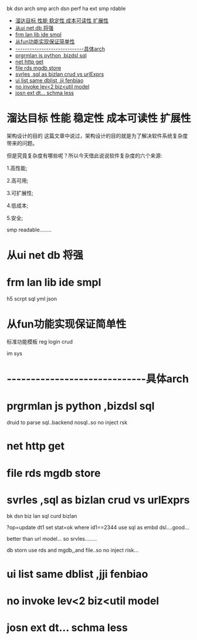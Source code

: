 bk dsn arch smp arch dsn perf ha ext smp rdable


<!-- TOC -->

- [溜达目标 性能 稳定性 成本可读性 扩展性](#溜达目标-性能-稳定性-成本可读性-扩展性)
- [从ui net db 将强](#从ui-net-db-将强)
- [frm lan lib ide  smpl](#frm-lan-lib-ide--smpl)
- [从fun功能实现保证简单性](#从fun功能实现保证简单性)
- [-----------------------------具体arch](#-----------------------------具体arch)
- [prgrmlan js python ,bizdsl sql](#prgrmlan-js-python-bizdsl-sql)
- [net http get](#net-http-get)
- [file rds mgdb store](#file-rds-mgdb-store)
- [svrles ,sql as bizlan crud  vs urlExprs](#svrles-sql-as-bizlan-crud--vs-urlexprs)
- [ui list same dblist  ,jji fenbiao](#ui-list-same-dblist--jji-fenbiao)
- [no invoke lev<2     biz<util model](#no-invoke-lev2-----bizutil-model)
- [josn ext dt... schma less](#josn-ext-dt-schma-less)

<!-- /TOC -->

# 溜达目标 性能 稳定性 成本可读性 扩展性
架构设计的目的 这篇文章中说过，架构设计的目的就是为了解决软件系统复杂度带来的问题。

但是究竟复杂度有哪些呢？所以今天借此说说软件复杂度的六个来源:

1.高性能;

2.高可用;

3.可扩展性;

4.低成本;

5.安全;

smp readable........



# 从ui net db 将强
# frm lan lib ide  smpl
h5 scrpt sql yml json 


# 从fun功能实现保证简单性

标准功能模板 reg login  crud

im sys


# -----------------------------具体arch



# prgrmlan js python ,bizdsl sql
druid to parse sql..backend nosql..so no inject rsk

# net http get

# file rds mgdb store
 
# svrles ,sql as bizlan crud  vs urlExprs


bk dsn biz lan sql curd  bizlan 



?op=update dt1 set stat=ok where  id1==2344
use sql as embd dsl....good...

better than url model...
so  srvles........


db storn use rds and mgdb,,and file..so no inject risk...

#

# ui list same dblist  ,jji fenbiao

# no invoke lev<2     biz<util model

# josn ext dt... schma less
